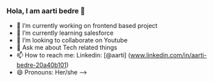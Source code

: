 ### Hola, I am aarti bedre 👋

- 🔭 I’m currently working on frontend based project
- 🌱 I’m currently learning salesforce
- 👯 I’m looking to collaborate on Youtube
- 💬 Ask me about Tech related things
- 📫 How to reach me: Linkedin: [@aarti] (www.linkedin.com/in/aarti-bedre-20a40b101)
- 😄 Pronouns: Her/she
-->


